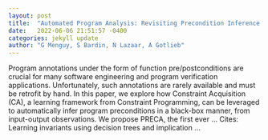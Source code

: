```yaml
---
layout: post
title:  "Automated Program Analysis: Revisiting Precondition Inference through Constraint Acquisition"
date:   2022-06-06 21:51:57 -0400
categories: jekyll update
author: "G Menguy, S Bardin, N Lazaar, A Gotlieb"
---
```

Program annotations under the form of function pre/postconditions are crucial for many software engineering and program verification applications. Unfortunately, such annotations are rarely available and must be retrofit by hand. In this paper, we explore how Constraint Acquisition (CA), a learning framework from Constraint Programming, can be leveraged to automatically infer program preconditions in a black-box manner, from input-output observations. We propose PRECA, the first ever …
Cites: ‪Learning invariants using decision trees and implication …‬  